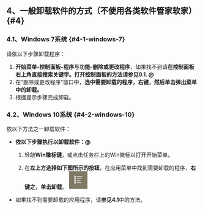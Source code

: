 ## 4、一般卸载软件的方式（不使用各类软件管家软家） {#4}

### 4.1、Windows 7系统 {#4-1-windows-7}

请依以下步骤卸载程序：

1.  **开始菜单-控制面板-程序与功能-删除或更改程序**，如果找不到请**在控制面板右上角直接搜索关键字。**打开控制面板的方法请**参见0.1\. @**
2.  在“删除或更改程序”窗口中，**选中需要卸载的程序，右键，然后单击弹出菜单中的卸载。**
3.  根据提示步骤完成卸载。

### 4.2、Windows 10系统 {#4-2-windows-10}

依以下方法之一卸载软件：

*   **依以下步骤执行以卸载软件：@**

    1. 轻敲**Win徽标键**，或点击任务栏上的Win徽标以打开开始菜单。

    1. 在**左上方选择如下图所示的按钮**，在应用菜单中找到需要卸载的程序，**右键之，单击卸载**。
       ![fig2](../media/image2.png)

*   如果找不到需要卸载的应用程序，请**参见4.1**中的方法。
